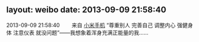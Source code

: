 layout: weibo
date: 2013-09-09 21:58:40
---
2013-09-09 21:58:40  &nbsp;&nbsp;&nbsp;&nbsp;&nbsp;&nbsp; 来自 <a href="http://app.weibo.com/t/feed/22zMnn" rel="nofollow">小米手机</a>
“尊重别人 完善自己 调整内心 强健身体 注意仪表 就没问题”——我想象着浑身充满正能量的我…… ​​​
